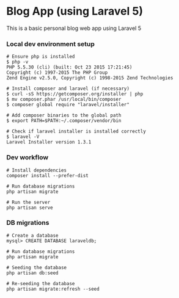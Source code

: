 Blog App (using Laravel 5)
==========================
This is a basic personal blog web app using Laravel 5

### Local dev environment setup

    # Ensure php is installed
    $ php -v
    PHP 5.5.30 (cli) (built: Oct 23 2015 17:21:45)
    Copyright (c) 1997-2015 The PHP Group
    Zend Engine v2.5.0, Copyright (c) 1998-2015 Zend Technologies

    # Install composer and laravel (if necessary)
    $ curl -sS https://getcomposer.org/installer | php
    $ mv composer.phar /usr/local/bin/composer
    $ composer global require "laravel/installer"

    # Add composer binaries to the global path
    $ export PATH=$PATH:~/.composer/vendor/bin

    # Check if laravel installer is installed correctly
    $ laravel -V
    Laravel Installer version 1.3.1

### Dev workflow

    # Install dependencies
    composer install --prefer-dist

    # Run database migrations
    php artisan migrate

    # Run the server
    php artisan serve

### DB migrations

    # Create a database
    mysql> CREATE DATABASE laraveldb;

    # Run database migrations
    php artisan migrate

    # Seeding the database
    php artisan db:seed

    # Re-seeding the database
    php artisan migrate:refresh --seed

